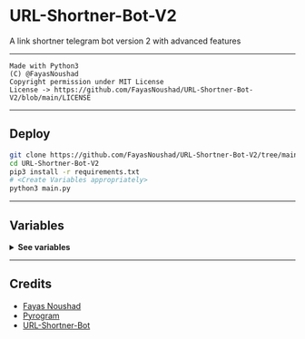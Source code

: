 # URL-Shortner-Bot-V2

A link shortner telegram bot version 2 with advanced features

---

```
Made with Python3
(C) @FayasNoushad
Copyright permission under MIT License
License -> https://github.com/FayasNoushad/URL-Shortner-Bot-V2/blob/main/LICENSE
```

---

## Deploy

```sh
git clone https://github.com/FayasNoushad/URL-Shortner-Bot-V2/tree/main
cd URL-Shortner-Bot-V2
pip3 install -r requirements.txt
# <Create Variables appropriately>
python3 main.py
```

---

## Variables

<details>
  <summary><b>See variables</b></summary>
<br/>

- `API_HASH` Your API Hash from my.telegram.org
- `API_ID` Your API ID from my.telegram.org
- `BOT_TOKEN` Your bot token from @BotFather
- `DATABASE` Your MongoDB URL
- `BOT_OWNER` Bot Owner ID
- `BITLY_API` [Bit.ly](https://bit.ly) api from [dev.bitly.com](https://dev.bitly.com)
- `CUTTLY_API` [Cutt.ly](https://cutt.ly) api from [cutt.ly/cuttly-api](https://cutt.ly/cuttly-api) 
- `SHORTCM_API` [Short.cm](https://short.cm) api from [developers.short.io](https://developers.short.io)
- `GPLINKS_API` [GPLinks.in](https://gplinks.in) api from [gplinks.in/api](https://gplinks.in/api)
- `POST_API` [Po.st](https://po.st) api
- `OWLY_API` [Ow.ly](https://ow.ly) api

</details>

---

## Credits

- [Fayas Noushad](https://github.com/FayasNoushad)
- [Pyrogram](https://github.com/pyrogram/pyrogram)
- [URL-Shortner-Bot](https://github.com/FayasNoushad/URL-Shortner-Bot)
